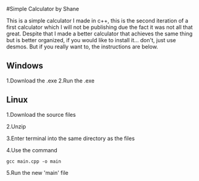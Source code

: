 #Simple Calculator by Shane

This is a simple calculator I made in c++, this is the second iteration of a first calculator which I will not be publishing due the fact it was not all that great. Despite that I made a better calculator that achieves the same thing but is better organized, if you would like to install it... don't, just use desmos. But if you really want to, the instructions are below.

Windows
---------
1.Download the .exe
2.Run the .exe

Linux
---------
1.Download the source files

2.Unzip

3.Enter terminal into the same directory as the files

4.Use the command 
    
`gcc main.cpp -o main`

5.Run the new 'main' file
